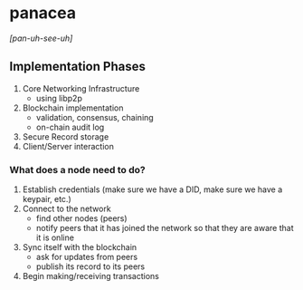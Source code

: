 # panacea
*[pan-uh-see-uh]*

## Implementation Phases
1. Core Networking Infrastructure
    - using libp2p
2. Blockchain implementation 
    - validation, consensus, chaining
    - on-chain audit log 
3. Secure Record storage 
4. Client/Server interaction 


### What does a node need to do? 
1. Establish credentials (make sure we have a DID, make sure we have a keypair, etc.)
2. Connect to the network   
    - find other nodes (peers)
    - notify peers that it has joined the network so that they are aware that it is online 
3. Sync itself with the blockchain
    - ask for updates from peers 
    - publish its record to its peers 
4. Begin making/receiving transactions